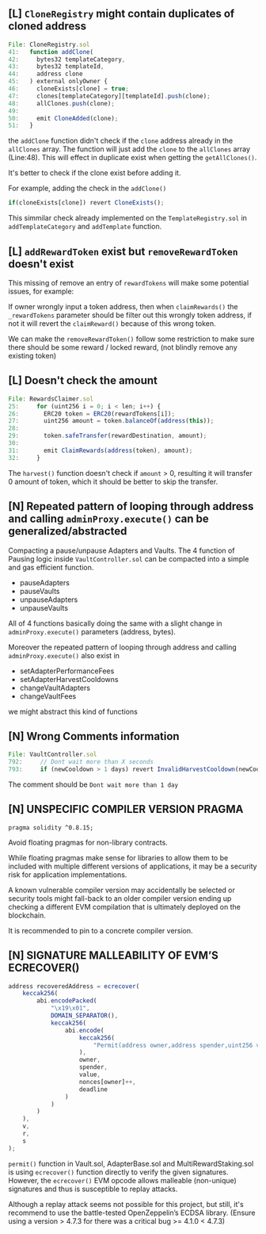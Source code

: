 ## [L] `CloneRegistry` might contain duplicates of cloned address

```js
File: CloneRegistry.sol
41:   function addClone(
42:     bytes32 templateCategory,
43:     bytes32 templateId,
44:     address clone
45:   ) external onlyOwner {
46:     cloneExists[clone] = true;
47:     clones[templateCategory][templateId].push(clone);
48:     allClones.push(clone);
49:
50:     emit CloneAdded(clone);
51:   }
```

the `addClone` function didn't check if the `clone` address already in the `allClones` array. The function will just add the `clone` to the `allClones` array (Line:48). This will effect in duplicate exist when getting the `getAllClones()`.

It's better to check if the clone exist before adding it.

For example, adding the check in the `addClone()`

```js
if(cloneExists[clone]) revert CloneExists();
```

This simmilar check already implemented on the `TemplateRegistry.sol` in `addTemplateCategory` and `addTemplate` function.

## [L] `addRewardToken` exist but `removeRewardToken` doesn't exist

This missing of remove an entry of `rewardTokens` will make some potential issues, for example:

If owner wrongly input a token address, then when `claimRewards()` the `_rewardTokens` parameter should be filter out this wrongly token address, if not it will revert the `claimReward()` because of this wrong token.

We can make the `removeRewardToken()` follow some restriction to make sure there should be some reward / locked reward, (not blindly remove any existing token)

## [L] Doesn't check the amount

```js
File: RewardsClaimer.sol
25:     for (uint256 i = 0; i < len; i++) {
26:       ERC20 token = ERC20(rewardTokens[i]);
27:       uint256 amount = token.balanceOf(address(this));
28:
29:       token.safeTransfer(rewardDestination, amount);
30:
31:       emit ClaimRewards(address(token), amount);
32:     }
```

The `harvest()` function doesn't check if `amount` > 0, resulting it will transfer 0 amount of token, which it should be better to skip the transfer.

## [N] Repeated pattern of looping through address and calling `adminProxy.execute()` can be generalized/abstracted

Compacting a pause/unpause Adapters and Vaults. The 4 function of Pausing logic inside `VaultController.sol` can be compacted into a simple and gas efficient function.

- pauseAdapters
- pauseVaults
- unpauseAdapters
- unpauseVaults

All of 4 functions basically doing the same with a slight change in `adminProxy.execute()` parameters (address, bytes).

Moreover the repeated pattern of looping through address and calling `adminProxy.execute()` also exist in

- setAdapterPerformanceFees
- setAdapterHarvestCooldowns
- changeVaultAdapters
- changeVaultFees

we might abstract this kind of functions

## [N] Wrong Comments information

```js
File: VaultController.sol
792:     // Dont wait more than X seconds
793:     if (newCooldown > 1 days) revert InvalidHarvestCooldown(newCooldown);
```

The comment should be `Dont wait more than 1 day`

## [N] UNSPECIFIC COMPILER VERSION PRAGMA

```solidity
pragma solidity ^0.8.15;
```

Avoid floating pragmas for non-library contracts.

While floating pragmas make sense for libraries to allow them to be included with multiple different versions of applications, it may be a security risk for application implementations.

A known vulnerable compiler version may accidentally be selected or security tools might fall-back to an older compiler version ending up checking a different EVM compilation that is ultimately deployed on the blockchain.

It is recommended to pin to a concrete compiler version.

## [N] SIGNATURE MALLEABILITY OF EVM’S ECRECOVER()

```js
address recoveredAddress = ecrecover(
    keccak256(
        abi.encodePacked(
            "\x19\x01",
            DOMAIN_SEPARATOR(),
            keccak256(
                abi.encode(
                    keccak256(
                        "Permit(address owner,address spender,uint256 value,uint256 nonce,uint256 deadline)"
                    ),
                    owner,
                    spender,
                    value,
                    nonces[owner]++,
                    deadline
                )
            )
        )
    ),
    v,
    r,
    s
);
```

`permit()` function in Vault.sol, AdapterBase.sol and MultiRewardStaking.sol is using `ecrecover()` function directly to verify the given signatures. However, the `ecrecover()` EVM opcode allows malleable (non-unique) signatures and thus is susceptible to replay attacks.

Although a replay attack seems not possible for this project, but still, it's recommend to use the battle-tested OpenZeppelin’s ECDSA library. (Ensure using a version > 4.7.3 for there was a critical bug >= 4.1.0 < 4.7.3)
